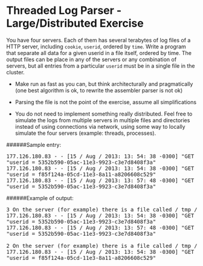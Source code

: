 Threaded Log Parser - Large/Distributed Exercise
================================================

You have four servers. Each of them has several terabytes of log files of a 
HTTP server, including `cookie`, `userid`, ordered by `time`. Write a program that 
separate all data for a given userid in a file itself, ordered by 
time. The output files can be place in any of the servers or 
any combination of servers, but all entries from a particular `userid` must 
be in a single file in the cluster. 

- Make run as fast as you can, but think architecturally and pragmatically (one 
best algorithm is ok, to rewrite the assembler parser is not ok) 

- Parsing the file is not the point of the exercise, assume all simplifications 

- You do not need to implement something really distributed. Feel free to simulate the 
logs from multiple servers in multiple files and directories instead of using connections via 
network, using some way to locally simulate the four servers (example: threads, processes).


######Sample entry: 
<pre>
177.126.180.83 - - [15 / Aug / 2013: 13: 54: 38 -0300] "GET /meme.jpg HTTP / 1.1" 200 2148 "-" 
"userid = 5352b590-05ac-11e3-9923-c3e7d8408f3a" 
177.126.180.83 - - [15 / Aug / 2013: 13: 54: 38 -0300] "GET /lolcats.jpg HTTP / 1.1" 200 5143 "-" 
"userid = f85f124a-05cd-11e3-8a11-a8206608c529" 
177.126.180.83 - - [15 / Aug / 2013: 13: 57: 48 -0300] "GET /lolcats.jpg HTTP / 1.1" 200 5143 "-" 
"userid = 5352b590-05ac-11e3-9923-c3e7d8408f3a" 
</pre>

######Example of output: 
<pre>
3 On the server (for example) there is a file called / tmp / 5352b590-05ac-11e3-9923-c3e7d8408f3a lines containing: 
177.126.180.83 - - [15 / Aug / 2013: 13: 54: 38 -0300] "GET /meme.jpg HTTP / 1.1" 200 2148 "-" 
"userid = 5352b590-05ac-11e3-9923-c3e7d8408f3a" 
177.126.180.83 - - [15 / Aug / 2013: 13: 57: 48 -0300] "GET /lolcats.jpg HTTP / 1.1" 200 5143 "-" 
"userid = 5352b590-05ac-11e3-9923-c3e7d8408f3a" 

2 On the server (for example) there is a file called / tmp / f85f124a-05cd-11e3-8a11-a8206608c529 that contains the line: 
177.126.180.83 - - [15 / Aug / 2013: 13: 54: 38 -0300] "GET /lolcats.jpg HTTP / 1.1" 200 5143 "-" 
"userid = f85f124a-05cd-11e3-8a11-a8206608c529"
</pre>

